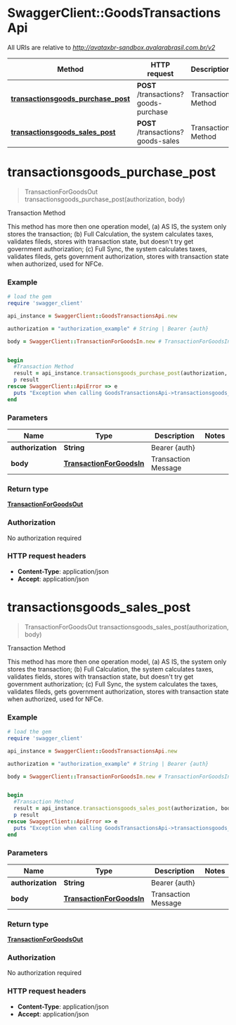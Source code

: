 # SwaggerClient::GoodsTransactionsApi

All URIs are relative to *http://avataxbr-sandbox.avalarabrasil.com.br/v2*

Method | HTTP request | Description
------------- | ------------- | -------------
[**transactionsgoods_purchase_post**](GoodsTransactionsApi.md#transactionsgoods_purchase_post) | **POST** /transactions?goods-purchase | Transaction Method
[**transactionsgoods_sales_post**](GoodsTransactionsApi.md#transactionsgoods_sales_post) | **POST** /transactions?goods-sales | Transaction Method


# **transactionsgoods_purchase_post**
> TransactionForGoodsOut transactionsgoods_purchase_post(authorization, body)

Transaction Method

This method has more then one operation model, (a) AS IS, the system only stores the transaction; (b) Full Calculation, the system calculates taxes, validates fileds, stores with transaction state, but doesn't try get government authorization; (c) Full Sync, the system calculates taxes, validates fileds, gets government authorization, stores with transaction state when authorized, used for NFCe. 

### Example
```ruby
# load the gem
require 'swagger_client'

api_instance = SwaggerClient::GoodsTransactionsApi.new

authorization = "authorization_example" # String | Bearer {auth}

body = SwaggerClient::TransactionForGoodsIn.new # TransactionForGoodsIn | Transaction Message


begin
  #Transaction Method
  result = api_instance.transactionsgoods_purchase_post(authorization, body)
  p result
rescue SwaggerClient::ApiError => e
  puts "Exception when calling GoodsTransactionsApi->transactionsgoods_purchase_post: #{e}"
end
```

### Parameters

Name | Type | Description  | Notes
------------- | ------------- | ------------- | -------------
 **authorization** | **String**| Bearer {auth} | 
 **body** | [**TransactionForGoodsIn**](TransactionForGoodsIn.md)| Transaction Message | 

### Return type

[**TransactionForGoodsOut**](TransactionForGoodsOut.md)

### Authorization

No authorization required

### HTTP request headers

 - **Content-Type**: application/json
 - **Accept**: application/json



# **transactionsgoods_sales_post**
> TransactionForGoodsOut transactionsgoods_sales_post(authorization, body)

Transaction Method

This method has more then one operation model, (a) AS IS, the system only stores the transaction; (b) Full Calculation, the system calculates taxes, validates fields, stores with transaction state, but doesn't try get government authorization; (c) Full Sync, the system calculates the taxes, validates fileds, gets government authorization, stores with transaction state when authorized, used for NFCe. 

### Example
```ruby
# load the gem
require 'swagger_client'

api_instance = SwaggerClient::GoodsTransactionsApi.new

authorization = "authorization_example" # String | Bearer {auth}

body = SwaggerClient::TransactionForGoodsIn.new # TransactionForGoodsIn | Transaction Message


begin
  #Transaction Method
  result = api_instance.transactionsgoods_sales_post(authorization, body)
  p result
rescue SwaggerClient::ApiError => e
  puts "Exception when calling GoodsTransactionsApi->transactionsgoods_sales_post: #{e}"
end
```

### Parameters

Name | Type | Description  | Notes
------------- | ------------- | ------------- | -------------
 **authorization** | **String**| Bearer {auth} | 
 **body** | [**TransactionForGoodsIn**](TransactionForGoodsIn.md)| Transaction Message | 

### Return type

[**TransactionForGoodsOut**](TransactionForGoodsOut.md)

### Authorization

No authorization required

### HTTP request headers

 - **Content-Type**: application/json
 - **Accept**: application/json



